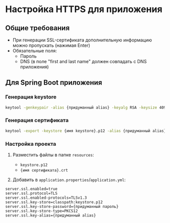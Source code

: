 # Настройка HTTPS для приложения

## Общие требования
- При генерации SSL-сертификата дополнительную информацию можно пропускать (нажимая Enter)
- Обязательные поля:
  - Пароль
  - DNS (в поле "first and last name" должен совпадать с DNS приложения)

## Для Spring Boot приложения

### Генерация keystore
```bash
keytool -genkeypair -alias {придуманный alias} -keyalg RSA -keysize 4096 -storetype PKCS12 -keystore {имя keystore}.p12 -validity 3650 -storepass {придуманный пароль}
```

### Генерация сертификата
```bash
keytool -export -keystore {имя keystore}.p12 -alias {придуманный alias} -file {имя сертификата}.crt
```

### Настройка проекта
1. Разместить файлы в папке `resources`:
   - `keystore.p12`
   - `{имя сертификата}.crt`

2. Добавить в `application.properties`/`application.yml`:
```properties
server.ssl.enabled=true
server.ssl.protocol=TLS
server.ssl.enabled-protocols=TLSv1.3
server.ssl.key-store=classpath:keystore.p12
server.ssl.key-store-password={придуманный пароль}
server.ssl.key-store-type=PKCS12
server.ssl.key-alias={придуманный alias}
```
